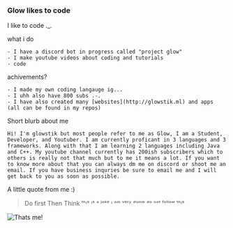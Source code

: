 ### Glow likes to code

I like to code ._.

what i do
```
- I have a discord bot in progress called "project glow"
- I make youtube videos about coding and tutorials
- code
```

achivements?
```
- I made my own coding langauge ig...
- I uhh also have 800 subs .-.
- I have also created many [websites](http://glowstik.ml) and apps (all can be found in my repos)
```

Short blurb about me
```
Hi! I'm glowstik but most people refer to me as Glow, I am a Student, Developer, and Youtuber. I am currently proficant in 3 languages and 3 frameworks. Along with that I am learning 2 languages including Java and C++. My youtube channel currently has 200ish subscribers which to others is really not that much but to me it means a lot. If you want to know more about that you can always dm me on discord or shoot me an email. If you have business inquries be sure to email me and I will get back to you as soon as possible.
```

A little quote from me :)
> Do first
> Then Think
ᵗʰᶦˢ ᶦˢ ᵃ ʲᵒᵏᵉ ᶦ ᵃᵐ ᵛᵉʳʸ ᵈᵘᵐᵇ ᵈᵒ ⁿᵒᵗ ᶠᵒˡˡᵒʷ ᵗʰᶦˢ

![Thats me!](https://media.discordapp.net/attachments/798667276064391188/837509240188567622/Untitled_19.png?width=803&height=452)
